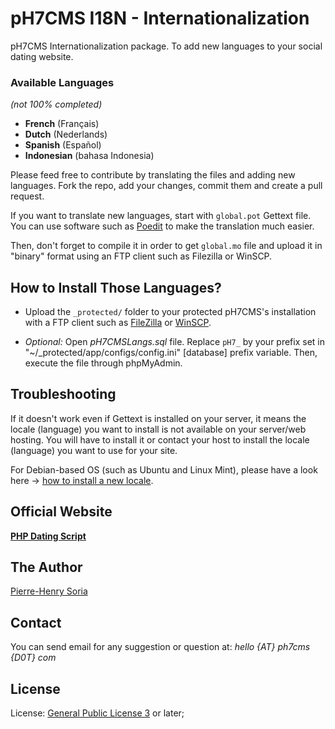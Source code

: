 # pH7CMS I18N - Internationalization

pH7CMS Internationalization package. To add new languages to your social dating website.

### Available Languages
*(not 100% completed)*

* **French** (Français)
* **Dutch** (Nederlands)
* **Spanish** (Español)
* **Indonesian** (bahasa Indonesia)


Please feed free to contribute by translating the files and adding new languages. Fork the repo, add your changes, commit them and create a pull request.


If you want to translate new languages, start with `global.pot` Gettext file. You can use software such as [Poedit](http://poedit.net/) to make the translation much easier.

Then, don't forget to compile it in order to get `global.mo` file and upload it in "binary" format using an FTP client such as Filezilla or WinSCP.


## How to Install Those Languages?

- Upload the `_protected/` folder to your protected pH7CMS's installation with a FTP client such as [FileZilla](https://filezilla-project.org/download.php?type=client) or [WinSCP](https://winscp.net/eng/download.php).

- *Optional:* Open *pH7CMSLangs.sql* file. Replace `pH7_` by your prefix set in "~/_protected/app/configs/config.ini" [database] prefix variable. Then, execute the file through phpMyAdmin.


## Troubleshooting

If it doesn't work even if Gettext is installed on your server, it means the locale (language) you want to install is not available on your server/web hosting. You will have to install it or contact your host to install the locale (language) you want to use for your site.

For Debian-based OS (such as Ubuntu and Linux Mint), please have a look here -> [how to install a new locale](https://github.com/pH7Software/pH7CMS-Test-Gettext-Lang#how-to-install-the-missing-locale-language-on-my-server).


## Official Website

**[PHP Dating Script](http://ph7cms.com)**


## The Author

[Pierre-Henry Soria](http://ph7.me)


## Contact

You can send email for any suggestion or question at: *hello {AT} ph7cms {D0T} com*


## License

License: [General Public License 3](http://www.gnu.org/licenses/gpl.html) or later;
